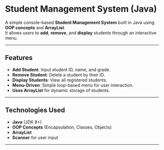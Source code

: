 # Student Management System (Java)

A simple console-based **Student Management System** built in Java using **OOP concepts** and **ArrayList**.  
It allows users to **add**, **remove**, and **display** students through an interactive menu.

---

## Features

- **Add Student**: Input student ID, name, and grade.
- **Remove Student**: Delete a student by their ID.
- **Display Students**: View all registered students.
- **Menu-Driven**: Simple loop-based menu for user interaction.
- **Uses ArrayList** for dynamic storage of students.

---

## Technologies Used

- **Java** (JDK 8+)
- **OOP Concepts** (Encapsulation, Classes, Objects)
- **ArrayList**
- **Scanner** for user input

---
